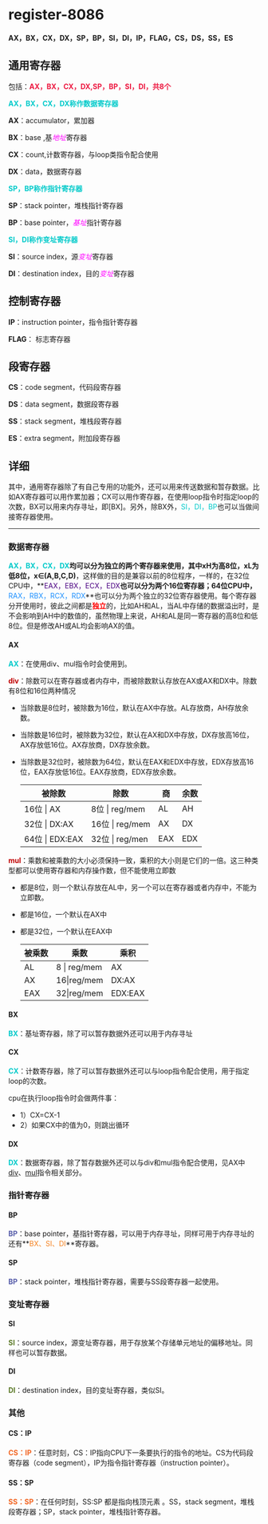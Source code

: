 # register-8086

**AX，BX，CX，DX，SP，BP，SI，DI，IP，FLAG，CS，DS，SS，ES**

## 通用寄存器

包括：**<font color='#ed1941'>AX，BX，CX，DX,SP，BP，SI，DI，共8个</font>**

<font color='#00CACA'>**AX，BX，CX，DX称作数据寄存器**</font>

**AX**：accumulator，累加器

**BX**：base ,基<font color='Magenta'>*地址*</font>寄存器

**CX**：count,计数寄存器，与loop类指令配合使用

**DX**：data，数据寄存器

<font color='#00CACA'>**SP，BP称作指针寄存器**</font>

**SP**：stack pointer，堆栈指针寄存器

**BP**：base pointer，<font color='Magenta'>*基址*</font>指针寄存器

<font color='#00CACA'>**SI，DI称作变址寄存器**</font>

**SI**：source index，源<font color='Magenta'>*变址*</font>寄存器

**DI**：destination index，目的<font color='Magenta'>*变址*</font>寄存器

## 控制寄存器

**IP**：instruction pointer，指令指针寄存器

**FLAG**： 标志寄存器

## 段寄存器

**CS**：code segment，代码段寄存器

**DS**：data segment，数据段寄存器

**SS**：stack segment，堆栈段寄存器

**ES**：extra segment，附加段寄存器



## 详细

其中，通用寄存器除了有自己专用的功能外，还可以用来传送数据和暂存数据。比如AX寄存器可以用作累加器；CX可以用作寄存器，在使用loop指令时指定loop的次数，BX可以用来内存寻址，即[BX]。另外，除BX外，<font color='#00CACA'>SI，DI，BP</font>也可以当做间接寄存器使用。

---------------------

### 数据寄存器

<font color='#00CACA'>**AX，BX，CX，DX**</font>**均可以分为独立的两个寄存器来使用，其中xH为高8位，xL为低8位，x∈(A,B,C,D)**，这样做的目的是兼容以前的8位程序，一样的，在32位CPU中，**<font color='#4B0082'>EAX，EBX，ECX，EDX</font>**也可以分为两个16位寄存器；64位CPU中，**<font color='1E90FF'>RAX，RBX，RCX，RDX</font>**也可以分为两个独立的32位寄存器使用。每个寄存器分开使用时，彼此之间都是<font color='red'>**独立**</font>的，比如AH和AL，当AL中存储的数据溢出时，是不会影响到AH中的数值的，虽然物理上来说，AH和AL是同一寄存器的高8位和低8位。但是修改AH或AL均会影响AX的值。

#### AX

**<font color='#00CACA'>AX</font>**：在使用div、mul指令时会使用到。

**<font color="Cornislk">div</font>**：除数可以在寄存器或者内存中，而被除数默认存放在AX或AX和DX中。除数有8位和16位两种情况

- 当除数是8位时，被除数为16位，默认在AX中存放。AL存放商，AH存放余数。

- 当除数是16位时，被除数为32位，默认在AX和DX中存放，DX存放高16位，AX存放低16位。AX存放商，DX存放余数。

- 当除数是32位时，被除数为64位，默认在EAX和EDX中存放，EDX存放高16位，EAX存放低16位。EAX存放商，EDX存放余数。

  | 被除数          | 除数            | 商   | 余数 |
  | --------------- | --------------- | ---- | ---- |
  | 16位 \| AX      | 8位 \| reg/mem  | AL   | AH   |
  | 32位 \| DX:AX   | 16位 \| reg/mem | AX   | DX   |
  | 64位 \| EDX:EAX | 32位 \| reg/men | EAX  | EDX  |

  

**<font color=" Cornislk">mul</font>**：乘数和被乘数的大小必须保持一致，乘积的大小则是它们的一倍。这三种类型都可以使用寄存器和内存操作数，但不能使用立即数

- 都是8位，则一个默认存放在AL中，另一个可以在寄存器或者内存中，不能为立即数。

- 都是16位，一个默认在AX中

- 都是32位，一个默认在EAX中

  | 被乘数 | 乘数         | 乘积    |
  | ------ | ------------ | ------- |
  | AL     | 8 \| reg/mem | AX      |
  | AX     | 16\|reg/mem  | DX:AX   |
  | EAX    | 32\|reg/mem  | EDX:EAX |
  
  

#### BX

**<font color='#00CACA'>BX</font>**：基址寄存器，除了可以暂存数据外还可以用于内存寻址

#### CX

**<font color='#00CACA'>CX</font>**：计数寄存器，除了可以暂存数据外还可以与loop指令配合使用，用于指定loop的次数。

cpu在执行loop指令时会做两件事：

- 1）CX=CX-1
- 2）如果CX中的值为0，则跳出循环

#### DX

**<font color='#00CACA'>DX</font>**：数据寄存器，除了暂存数据外还可以与div和mul指令配合使用，见AX中[div](#AX)、[mul](#AX)指令相关部分。

### 指针寄存器

#### BP

**<font color='#585eaa'>BP</font>**：base pointer，基指针寄存器，可以用于内存寻址，同样可用于内存寻址的还有**<font color="#f58220">BX、SI、DI</font>**寄存器。

#### SP

**<font color='#585eaa'>BP</font>**：stack pointer，堆栈指针寄存器，需要与SS段寄存器一起使用。

### 变址寄存器

#### SI

**<font color="#5c7a29">SI</font>**：source index，源变址寄存器，用于存放某个存储单元地址的偏移地址。同样也可以暂存数据。

#### DI

**<font color="#5c7a29">DI</font>**：destination index，目的变址寄存器，类似SI。

### 其他

#### CS：IP

**<font color="#f26522">CS：IP</font>**：任意时刻，CS：IP指向CPU下一条要执行的指令的地址。CS为代码段寄存器（code segment），IP为指令指针寄存器（instruction pointer）。

#### SS：SP

**<font color="#f26522">SS：SP</font>**：在任何时刻，SS:SP 都是指向栈顶元素 。SS，stack segment，堆栈段寄存器；SP，stack pointer，堆栈指针寄存器。

